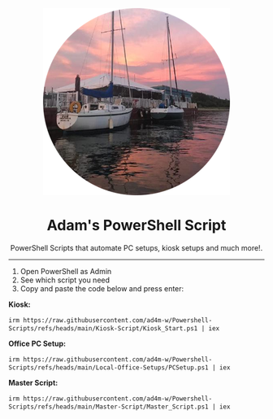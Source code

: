 <p align="center"><img src="https://raw.githubusercontent.com/ad4m-w/ad4m-w.github.io/refs/heads/main/profile.png" alt="ad4m profile picture"></p>

<h1 align="center">Adam's PowerShell Script</h1>

<p align="center">PowerShell Scripts that automate PC setups, kiosk setups and much more!.</p>

<hr>

1.   Open PowerShell as Admin
2.   See which script you need
3.   Copy and paste the code below and press enter:

**Kiosk:**
```
irm https://raw.githubusercontent.com/ad4m-w/Powershell-Scripts/refs/heads/main/Kiosk-Script/Kiosk_Start.ps1 | iex
```
**Office PC Setup:**
```
irm https://raw.githubusercontent.com/ad4m-w/Powershell-Scripts/refs/heads/main/Local-Office-Setups/PCSetup.ps1 | iex
```
**Master Script:**
```
irm https://raw.githubusercontent.com/ad4m-w/Powershell-Scripts/refs/heads/main/Master-Script/Master_Script.ps1 | iex
```
